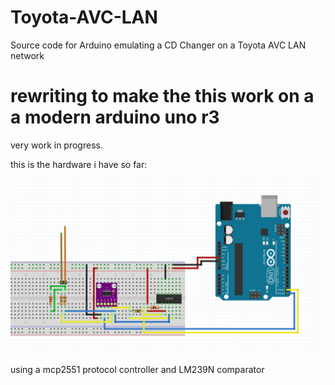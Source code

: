 # Toyota-AVC-LAN
Source code for Arduino emulating a CD Changer on a Toyota AVC LAN network

# rewriting to make the this work on a a modern arduino uno r3 

very work in progress. 

this is the hardware i have so far:

![image of breadboard](/breadboard.png)

using a mcp2551 protocol controller and LM239N comparator 
